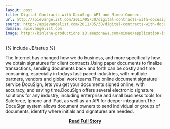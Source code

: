 ```yaml
---
layout: post
title: Digital Contracts with DocuSign API and Mimeo Connect
url: http://apievangelist.com/2011/05/30/digital-contracts-with-docusign-api-and-mimeo-connect/
source: http://apievangelist.com/2011/05/30/digital-contracts-with-docusign-api-and-mimeo-connect/
domain: apievangelist.com
image: http://kinlane-productions.s3.amazonaws.com/mimeo/application-images/docusign.gif
---
```

{% include JB/setup %}<p>The Internet has changed how we do business, and more specifically how we obtain signatures for client contracts.Using paper documents to finalize transactions, sending documents back and forth can be costly and time consuming,  especially in todays fast-paced industries, with multiple partners, vendors and global work teams.The online document signature service DocuSign, lets you get your documents signed online, with accuracy, and saving time.DocuSign offers several electronic signature solutions for any industry, including enterprise and small business tools for Saleforce, Iphone and IPad, as well as an API for deeper integration.The DocuSign system allows document owners to send individual or groups of documents, identify where initials and signatures are needed.</p>
<center><p><a href="http://apievangelist.com/2011/05/30/digital-contracts-with-docusign-api-and-mimeo-connect/" style='padding:25px; font-sze:18px; font-weight: bold;'>Read Full Story</a></p></center>
